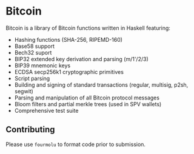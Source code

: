 # Bitcoin

Bitcoin is a library of Bitcoin functions written in Haskell featuring:

- Hashing functions (SHA-256, RIPEMD-160)
- Base58 support
- Bech32 suport
- BIP32 extended key derivation and parsing (m/1'/2/3)
- BIP39 mnemonic keys
- ECDSA secp256k1 cryptographic primitives
- Script parsing
- Building and signing of standard transactions (regular, multisig, p2sh, segwit)
- Parsing and manipulation of all Bitcoin protocol messages
- Bloom filters and partial merkle trees (used in SPV wallets)
- Comprehensive test suite

## Contributing

Please use `fourmolu` to format code prior to submission.
